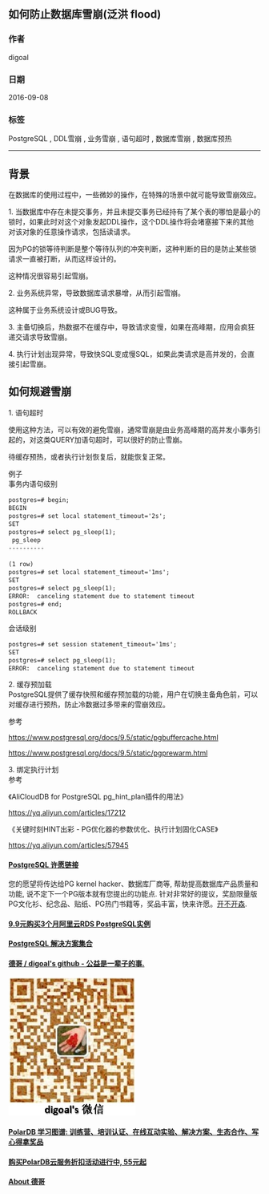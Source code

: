 ## 如何防止数据库雪崩(泛洪 flood) 
          
### 作者         
digoal          
          
### 日期        
2016-09-08      
          
### 标签        
PostgreSQL , DDL雪崩 , 业务雪崩 , 语句超时 , 数据库雪崩 , 数据库预热  
          
----      
          
## 背景  
在数据库的使用过程中，一些微妙的操作，在特殊的场景中就可能导致雪崩效应。  
  
1\. 当数据库中存在未提交事务，并且未提交事务已经持有了某个表的哪怕是最小的锁时，如果此时对这个对象发起DDL操作，这个DDL操作将会堵塞接下来的其他对该对象的任意操作请求，包括读请求。  
  
因为PG的锁等待判断是整个等待队列的冲突判断，这种判断的目的是防止某些锁请求一直被打断，从而这样设计的。  
  
这种情况很容易引起雪崩。  
  
2\. 业务系统异常，导致数据库请求暴增，从而引起雪崩。  
  
这种属于业务系统设计或BUG导致。  
  
3\. 主备切换后，热数据不在缓存中，导致请求变慢，如果在高峰期，应用会疯狂递交请求导致雪崩。  
  
4\. 执行计划出现异常，导致快SQL变成慢SQL，如果此类请求是高并发的，会直接引起雪崩。  
  
## 如何规避雪崩
1\. 语句超时  
  
使用这种方法，可以有效的避免雪崩，通常雪崩是由业务高峰期的高并发小事务引起的，对这类QUERY加语句超时，可以很好的防止雪崩。  
  
待缓存预热，或者执行计划恢复后，就能恢复正常。  
  
例子  
事务内语句级别  
```
postgres=# begin;
BEGIN
postgres=# set local statement_timeout='2s';
SET
postgres=# select pg_sleep(1);
 pg_sleep 
----------
 
(1 row)
postgres=# set local statement_timeout='1ms';
SET
postgres=# select pg_sleep(1);
ERROR:  canceling statement due to statement timeout
postgres=# end;
ROLLBACK
```
  
会话级别  
```
postgres=# set session statement_timeout='1ms';
SET
postgres=# select pg_sleep(1);
ERROR:  canceling statement due to statement timeout
```
  
2\. 缓存预加载  
PostgreSQL提供了缓存快照和缓存预加载的功能，用户在切换主备角色前，可以对缓存进行预热，防止冷数据过多带来的雪崩效应。  
    
参考  
  
https://www.postgresql.org/docs/9.5/static/pgbuffercache.html  
  
https://www.postgresql.org/docs/9.5/static/pgprewarm.html  
    
3\. 绑定执行计划  
参考    
  
《AliCloudDB for PostgreSQL pg_hint_plan插件的用法》    
  
https://yq.aliyun.com/articles/17212  
  
《关键时刻HINT出彩 - PG优化器的参数优化、执行计划固化CASE》    
  
https://yq.aliyun.com/articles/57945  
  
  
      
  
  
  
  
  
  
  
  
  
  
  
  
  
  
  
  
  
  
  
  
  
  
  
  
  
  
  
  
  
  
  
  
  
  
  
  
  
  
  
  
  
  
  
  
  
  
  
  
  
  
  
  
  
  
  
  
  
  
  
  
  
  
  
  
  
  
  
  
  
  
  
  
  
  
#### [PostgreSQL 许愿链接](https://github.com/digoal/blog/issues/76 "269ac3d1c492e938c0191101c7238216")
您的愿望将传达给PG kernel hacker、数据库厂商等, 帮助提高数据库产品质量和功能, 说不定下一个PG版本就有您提出的功能点. 针对非常好的提议，奖励限量版PG文化衫、纪念品、贴纸、PG热门书籍等，奖品丰富，快来许愿。[开不开森](https://github.com/digoal/blog/issues/76 "269ac3d1c492e938c0191101c7238216").  
  
  
#### [9.9元购买3个月阿里云RDS PostgreSQL实例](https://www.aliyun.com/database/postgresqlactivity "57258f76c37864c6e6d23383d05714ea")
  
  
#### [PostgreSQL 解决方案集合](https://yq.aliyun.com/topic/118 "40cff096e9ed7122c512b35d8561d9c8")
  
  
#### [德哥 / digoal's github - 公益是一辈子的事.](https://github.com/digoal/blog/blob/master/README.md "22709685feb7cab07d30f30387f0a9ae")
  
  
![digoal's wechat](../pic/digoal_weixin.jpg "f7ad92eeba24523fd47a6e1a0e691b59")
  
  
#### [PolarDB 学习图谱: 训练营、培训认证、在线互动实验、解决方案、生态合作、写心得拿奖品](https://www.aliyun.com/database/openpolardb/activity "8642f60e04ed0c814bf9cb9677976bd4")
  
  
#### [购买PolarDB云服务折扣活动进行中, 55元起](https://www.aliyun.com/activity/new/polardb-yunparter?userCode=bsb3t4al "e0495c413bedacabb75ff1e880be465a")
  
  
#### [About 德哥](https://github.com/digoal/blog/blob/master/me/readme.md "a37735981e7704886ffd590565582dd0")
  
